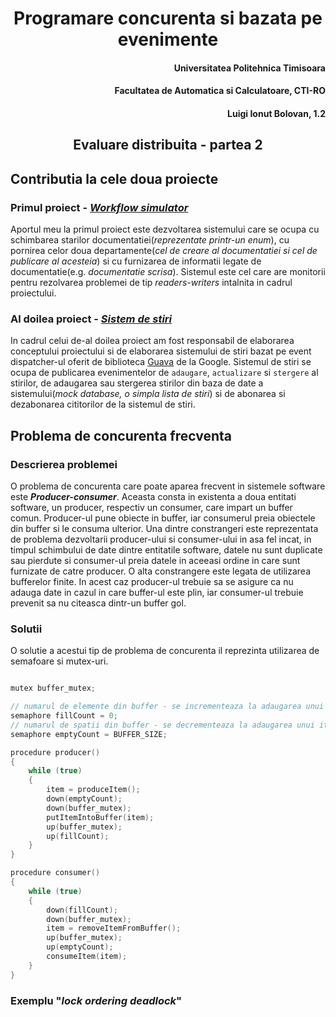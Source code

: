 <div align="center">
<h1>Programare concurenta si bazata pe evenimente</h1>
</div>

<div align="right">
<h4>Universitatea  Politehnica Timisoara</h4>
</div>

<div align="right">
<h4>Facultatea de Automatica si Calculatoare, CTI-RO</h4>
</div>

<div align="right">
<h4>Luigi Ionut Bolovan, 1.2</h4>
</div>

<div align="center">
<h2>Evaluare distribuita - partea 2</h2>
</div>



## Contributia la cele doua proiecte

### Primul proiect - [*Workflow simulator*](https://github.com/luigibolovan/pcbe-workflow-sim)
  Aportul meu la primul proiect este dezvoltarea sistemului care se ocupa cu schimbarea starilor documentatiei(*reprezentate printr-un enum*), cu pornirea celor doua departamente(*cel de creare al documentatiei si cel de publicare al acesteia*)
si cu furnizarea de informatii legate de documentatie(e.g. *documentatie scrisa*). Sistemul este cel care are monitorii pentru rezolvarea problemei de tip *readers-writers* intalnita in cadrul proiectului.

### Al doilea proiect - [*Sistem de stiri*](https://github.com/luigibolovan/pcbe-news-system)
  In cadrul celui de-al doilea proiect am fost responsabil de elaborarea conceptului proiectului si de elaborarea sistemului de stiri bazat pe event dispatcher-ul oferit de biblioteca [Guava](https://github.com/google/guava/wiki/EventBusExplained) de la Google.
Sistemul de stiri se ocupa de publicarea evenimentelor de ```adaugare```, ```actualizare``` si ```stergere``` al stirilor, de adaugarea sau stergerea stirilor din baza de date a sistemului(*mock database, o simpla lista de stiri*) si de abonarea si dezabonarea cititorilor de la sistemul de stiri.

## Problema de concurenta frecventa
### Descrierea problemei
  O problema de concurenta care poate aparea frecvent in sistemele software este ***Producer-consumer***. Aceasta consta in existenta a doua entitati software, un producer, respectiv un consumer, care impart un buffer comun.
Producer-ul pune obiecte in buffer, iar consumerul preia obiectele din buffer si le consuma ulterior. Una dintre constrangeri este reprezentata de problema dezvoltarii producer-ului si consumer-ului in asa fel incat, in timpul schimbului de date dintre entitatile software, datele nu sunt duplicate sau pierdute si consumer-ul preia datele in aceeasi ordine in care sunt furnizate de catre producer.
O alta constrangere este legata de utilizarea bufferelor finite. In acest caz producer-ul trebuie sa se asigure ca nu adauga date in cazul in care buffer-ul este plin, iar consumer-ul trebuie prevenit sa nu citeasca dintr-un buffer gol.
### Solutii
  O solutie a acestui tip de problema de concurenta il reprezinta utilizarea de semafoare si mutex-uri.
  
```c

mutex buffer_mutex;

// numarul de elemente din buffer - se incrementeaza la adaugarea unui item in buffer
semaphore fillCount = 0; 
// numarul de spatii din buffer - se decrementeaza la adaugarea unui item in buffer
semaphore emptyCount = BUFFER_SIZE; 

procedure producer() 
{
    while (true) 
    {
        item = produceItem();
        down(emptyCount);
        down(buffer_mutex);
        putItemIntoBuffer(item);
        up(buffer_mutex);
        up(fillCount);
    }
}

procedure consumer() 
{
    while (true) 
    {
        down(fillCount);
        down(buffer_mutex);
        item = removeItemFromBuffer();
        up(buffer_mutex);
        up(emptyCount);
        consumeItem(item);
    }
}
```



### Exemplu "*lock ordering deadlock*"

